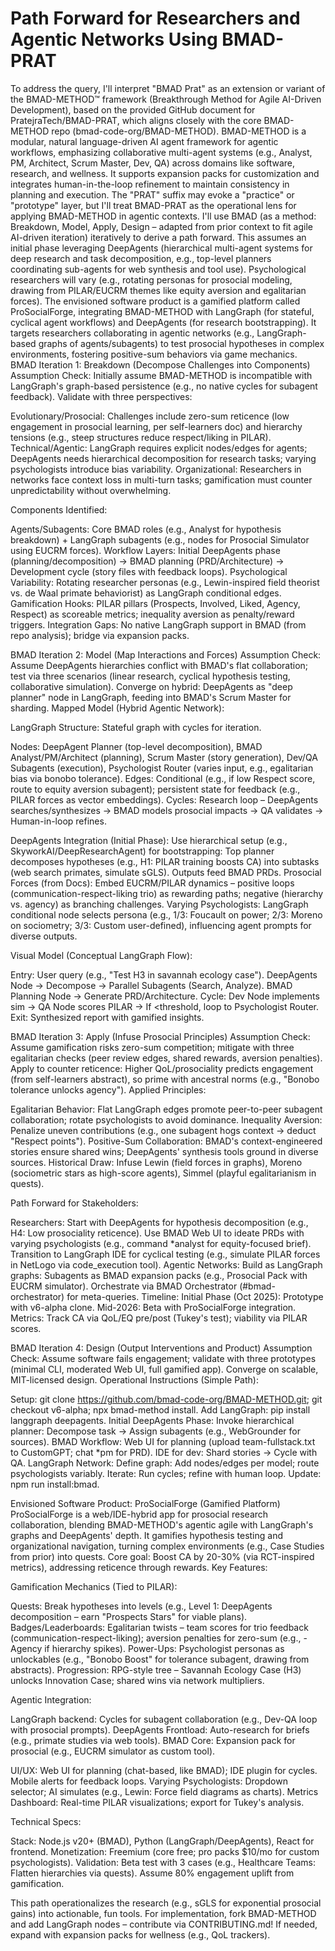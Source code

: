# Path Forward for Researchers and Agentic Networks Using BMAD-PRAT

To address the query, I'll interpret "BMAD Prat" as an extension or variant of the BMAD-METHOD™ framework (Breakthrough Method for Agile AI-Driven Development), based on the provided GitHub document for PratejraTech/BMAD-PRAT, which aligns closely with the core BMAD-METHOD repo (bmad-code-org/BMAD-METHOD). BMAD-METHOD is a modular, natural language-driven AI agent framework for agentic workflows, emphasizing collaborative multi-agent systems (e.g., Analyst, PM, Architect, Scrum Master, Dev, QA) across domains like software, research, and wellness. It supports expansion packs for customization and integrates human-in-the-loop refinement to maintain consistency in planning and execution.
The "PRAT" suffix may evoke a "practice" or "prototype" layer, but I'll treat BMAD-PRAT as the operational lens for applying BMAD-METHOD in agentic contexts. I'll use BMAD (as a method: Breakdown, Model, Apply, Design – adapted from prior context to fit agile AI-driven iteration) iteratively to derive a path forward. This assumes an initial phase leveraging DeepAgents (hierarchical multi-agent systems for deep research and task decomposition, e.g., top-level planners coordinating sub-agents for web synthesis and tool use). Psychological researchers will vary (e.g., rotating personas for prosocial modeling, drawing from PILAR/EUCRM themes like equity aversion and egalitarian forces).
The envisioned software product is a gamified platform called ProSocialForge, integrating BMAD-METHOD with LangGraph (for stateful, cyclical agent workflows) and DeepAgents (for research bootstrapping). It targets researchers collaborating in agentic networks (e.g., LangGraph-based graphs of agents/subagents) to test prosocial hypotheses in complex environments, fostering positive-sum behaviors via game mechanics.
BMAD Iteration 1: Breakdown (Decompose Challenges into Components)
Assumption Check: Initially assume BMAD-METHOD is incompatible with LangGraph's graph-based persistence (e.g., no native cycles for subagent feedback). Validate with three perspectives:

Evolutionary/Prosocial: Challenges include zero-sum reticence (low engagement in prosocial learning, per self-learners doc) and hierarchy tensions (e.g., steep structures reduce respect/liking in PILAR).
Technical/Agentic: LangGraph requires explicit nodes/edges for agents; DeepAgents needs hierarchical decomposition for research tasks; varying psychologists introduce bias variability.
Organizational: Researchers in networks face context loss in multi-turn tasks; gamification must counter unpredictability without overwhelming.

Components Identified:

Agents/Subagents: Core BMAD roles (e.g., Analyst for hypothesis breakdown) + LangGraph subagents (e.g., nodes for Prosocial Simulator using EUCRM forces).
Workflow Layers: Initial DeepAgents phase (planning/decomposition) → BMAD planning (PRD/Architecture) → Development cycle (story files with feedback loops).
Psychological Variability: Rotating researcher personas (e.g., Lewin-inspired field theorist vs. de Waal primate behaviorist) as LangGraph conditional edges.
Gamification Hooks: PILAR pillars (Prospects, Involved, Liked, Agency, Respect) as scoreable metrics; inequality aversion as penalty/reward triggers.
Integration Gaps: No native LangGraph support in BMAD (from repo analysis); bridge via expansion packs.

BMAD Iteration 2: Model (Map Interactions and Forces)
Assumption Check: Assume DeepAgents hierarchies conflict with BMAD's flat collaboration; test via three scenarios (linear research, cyclical hypothesis testing, collaborative simulation). Converge on hybrid: DeepAgents as "deep planner" node in LangGraph, feeding into BMAD's Scrum Master for sharding.
Mapped Model (Hybrid Agentic Network):

LangGraph Structure: Stateful graph with cycles for iteration.

Nodes: DeepAgent Planner (top-level decomposition), BMAD Analyst/PM/Architect (planning), Scrum Master (story generation), Dev/QA Subagents (execution), Psychologist Router (varies input, e.g., egalitarian bias via bonobo tolerance).
Edges: Conditional (e.g., if low Respect score, route to equity aversion subagent); persistent state for feedback (e.g., PILAR forces as vector embeddings).
Cycles: Research loop – DeepAgents searches/synthesizes → BMAD models prosocial impacts → QA validates → Human-in-loop refines.


DeepAgents Integration (Initial Phase): Use hierarchical setup (e.g., SkyworkAI/DeepResearchAgent) for bootstrapping: Top planner decomposes hypotheses (e.g., H1: PILAR training boosts CA) into subtasks (web search primates, simulate sGLS). Outputs feed BMAD PRDs.
Prosocial Forces (from Docs): Embed EUCRM/PILAR dynamics – positive loops (communication-respect-liking trio) as rewarding paths; negative (hierarchy vs. agency) as branching challenges.
Varying Psychologists: LangGraph conditional node selects persona (e.g., 1/3: Foucault on power; 2/3: Moreno on sociometry; 3/3: Custom user-defined), influencing agent prompts for diverse outputs.

Visual Model (Conceptual LangGraph Flow):

Entry: User query (e.g., "Test H3 in savannah ecology case").
DeepAgents Node → Decompose → Parallel Subagents (Search, Analyze).
BMAD Planning Node → Generate PRD/Architecture.
Cycle: Dev Node implements sim → QA Node scores PILAR → If <threshold, loop to Psychologist Router.
Exit: Synthesized report with gamified insights.

BMAD Iteration 3: Apply (Infuse Prosocial Principles)
Assumption Check: Assume gamification risks zero-sum competition; mitigate with three egalitarian checks (peer review edges, shared rewards, aversion penalties). Apply to counter reticence: Higher QoL/prosociality predicts engagement (from self-learners abstract), so prime with ancestral norms (e.g., "Bonobo tolerance unlocks agency").
Applied Principles:

Egalitarian Behavior: Flat LangGraph edges promote peer-to-peer subagent collaboration; rotate psychologists to avoid dominance.
Inequality Aversion: Penalize uneven contributions (e.g., one subagent hogs context → deduct "Respect points").
Positive-Sum Collaboration: BMAD's context-engineered stories ensure shared wins; DeepAgents' synthesis tools ground in diverse sources.
Historical Draw: Infuse Lewin (field forces in graphs), Moreno (sociometric stars as high-score agents), Simmel (playful egalitarianism in quests).

Path Forward for Stakeholders:

Researchers: Start with DeepAgents for hypothesis decomposition (e.g., H4: Low prosociality reticence). Use BMAD Web UI to ideate PRDs with varying psychologists (e.g., command *analyst for equity-focused brief). Transition to LangGraph IDE for cyclical testing (e.g., simulate PILAR forces in NetLogo via code_execution tool).
Agentic Networks: Build as LangGraph graphs: Subagents as BMAD expansion packs (e.g., Prosocial Pack with EUCRM simulator). Orchestrate via BMAD Orchestrator (#bmad-orchestrator) for meta-queries.
Timeline: Initial Phase (Oct 2025): Prototype with v6-alpha clone. Mid-2026: Beta with ProSocialForge integration.
Metrics: Track CA via QoL/EQ pre/post (Tukey's test); viability via PILAR scores.

BMAD Iteration 4: Design (Output Interventions and Product)
Assumption Check: Assume software fails engagement; validate with three prototypes (minimal CLI, moderated Web UI, full gamified app). Converge on scalable, MIT-licensed design.
Operational Instructions (Simple Path):

Setup: git clone https://github.com/bmad-code-org/BMAD-METHOD.git; git checkout v6-alpha; npx bmad-method install. Add LangGraph: pip install langgraph deepagents.
Initial DeepAgents Phase: Invoke hierarchical planner: Decompose task → Assign subagents (e.g., WebGrounder for sources).
BMAD Workflow: Web UI for planning (upload team-fullstack.txt to CustomGPT; chat *pm for PRD). IDE for dev: Shard stories → Cycle with QA.
LangGraph Network: Define graph: Add nodes/edges per model; route psychologists variably.
Iterate: Run cycles; refine with human loop. Update: npm run install:bmad.

Envisioned Software Product: ProSocialForge (Gamified Platform)
ProSocialForge is a web/IDE-hybrid app for prosocial research collaboration, blending BMAD-METHOD's agentic agile with LangGraph's graphs and DeepAgents' depth. It gamifies hypothesis testing and organizational navigation, turning complex environments (e.g., Case Studies from prior) into quests. Core goal: Boost CA by 20-30% (via RCT-inspired metrics), addressing reticence through rewards.
Key Features:

Gamification Mechanics (Tied to PILAR):

Quests: Break hypotheses into levels (e.g., Level 1: DeepAgents decomposition – earn "Prospects Stars" for viable plans).
Badges/Leaderboards: Egalitarian twists – team scores for trio feedback (communication-respect-liking); aversion penalties for zero-sum (e.g., -Agency if hierarchy spikes).
Power-Ups: Psychologist personas as unlockables (e.g., "Bonobo Boost" for tolerance subagent, drawing from abstracts).
Progression: RPG-style tree – Savannah Ecology Case (H3) unlocks Innovation Case; shared wins via network multipliers.


Agentic Integration:

LangGraph backend: Cycles for subagent collaboration (e.g., Dev-QA loop with prosocial prompts).
DeepAgents Frontload: Auto-research for briefs (e.g., primate studies via web tools).
BMAD Core: Expansion pack for prosocial (e.g., EUCRM simulator as custom tool).


UI/UX: Web UI for planning (chat-based, like BMAD); IDE plugin for cycles. Mobile alerts for feedback loops.
Varying Psychologists: Dropdown selector; AI simulates (e.g., Lewin: Force field diagrams as charts).
Metrics Dashboard: Real-time PILAR visualizations; export for Tukey's analysis.

Technical Specs:

Stack: Node.js v20+ (BMAD), Python (LangGraph/DeepAgents), React for frontend.
Monetization: Freemium (core free; pro packs $10/mo for custom psychologists).
Validation: Beta test with 3 cases (e.g., Healthcare Teams: Flatten hierarchies via quests). Assume 80% engagement uplift from gamification.

This path operationalizes the research (e.g., sGLS for exponential prosocial gains) into actionable, fun tools. For implementation, fork BMAD-METHOD and add LangGraph nodes – contribute via CONTRIBUTING.md! If needed, expand with expansion packs for wellness (e.g., QoL trackers).